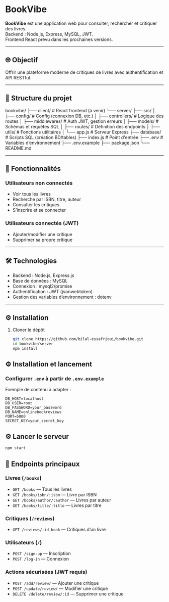 # BookVibe

**BookVibe** est une application web pour consulter, rechercher et critiquer des livres.  
Backend : Node.js, Express, MySQL, JWT.  
Frontend React prévu dans les prochaines versions.

---

## 🌐 Objectif

Offrir une plateforme moderne de critiques de livres avec authentification et API RESTful.

---

## 📁 Structure du projet

bookvibe/
├── client/               # React frontend (à venir)
└── server/
    ├── src/
    │   ├── config/       # Config (connexion DB, etc.)
    │   ├── controllers/  # Logique des routes
    │   ├── middlewares/  # Auth JWT, gestion erreurs
    │   ├── models/       # Schémas et requêtes SQL
    │   ├── routes/       # Définition des endpoints
    │   ├── utils/        # Fonctions utilitaires
    │   └── app.js        # Serveur Express
    ├── database/         # Scripts SQL (création BD/tables)
    ├── index.js          # Point d'entrée
    ├── .env              # Variables d’environnement
    ├── .env.example
    ├── package.json
    └── README.md
    
---

## 🚀 Fonctionnalités

### Utilisateurs non connectés
- Voir tous les livres
- Recherche par ISBN, titre, auteur
- Consulter les critiques
- S’inscrire et se connecter

### Utilisateurs connectés (JWT)
- Ajouter/modifier une critique
- Supprimer sa propre critique

---

## 🛠️ Technologies

- Backend : Node.js, Express.js  
- Base de données : MySQL  
- Connexion : mysql2/promise  
- Authentification : JWT (jsonwebtoken)  
- Gestion des variables d’environnement : dotenv

---

## ⚙️ Installation

1. Cloner le dépôt  
   ```bash
   git clone https://github.com/bilal-essafrioui/bookvibe.git
   cd bookvibe/server
   npm install
   ```
## ⚙️ Installation et lancement

### Configurer `.env` à partir de `.env.example`

Exemple de contenu à adapter :

```env
DB_HOST=localhost
DB_USER=root
DB_PASSWORD=your_password
DB_NAME=onlinebookreviews
PORT=5000
SECRET_KEY=your_secret_key
```

## ⚙️ Lancer le serveur

```bash
npm start
```
## 🔄 Endpoints principaux

### Livres (`/books`)
- `GET /books` — Tous les livres  
- `GET /books/isbn/:isbn` — Livre par ISBN  
- `GET /books/author/:author` — Livres par auteur  
- `GET /books/title/:title` — Livres par titre  

### Critiques (`/reviews`)
- `GET /reviews/:id_book` — Critiques d’un livre

### Utilisateurs (`/`)
- `POST /sign-up` — Inscription  
- `POST /log-in` — Connexion  

### Actions sécurisées (JWT requis)
- `POST /add/review/` — Ajouter une critique  
- `POST /update/review/` — Modifier une critique  
- `DELETE /delete/review/:id` — Supprimer une critique
